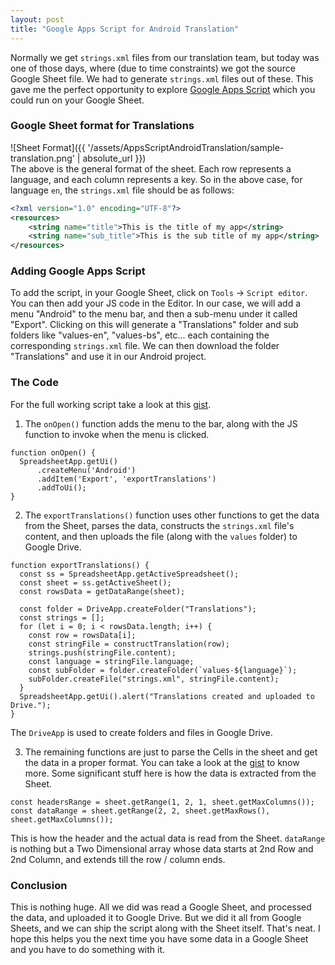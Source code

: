 ```yaml
---
layout: post
title: "Google Apps Script for Android Translation"
---
```


Normally we get `strings.xml` files from our translation team, but today was one of those days, where (due to time
constraints) we got the source Google Sheet file. We had to generate `strings.xml` files out of these. This gave me
the perfect opportunity to explore [Google Apps Script](https://developers.google.com/apps-script) which you could run
on your Google Sheet.

### Google Sheet format for Translations
![Sheet Format]({{ '/assets/AppsScriptAndroidTranslation/sample-translation.png' | absolute_url }})
<br>
The above is the general format of the sheet. Each row represents a language, and each column represents a key. So in the above
case, for language `en`, the `strings.xml` file should be as follows:

```xml
<?xml version="1.0" encoding="UTF-8"?>
<resources>
    <string name="title">This is the title of my app</string>
    <string name="sub_title">This is the sub title of my app</string>
</resources>
```

### Adding Google Apps Script
To add the script, in your Google Sheet, click on `Tools` -> `Script editor`. You can then add your JS code in the Editor. In our case, we will
add a menu "Android" to the menu bar, and then a sub-menu under it called "Export". Clicking on this will generate a "Translations"
folder and sub folders like "values-en", "values-bs", etc... each containing the corresponding `strings.xml` file. We can
then download the folder "Translations" and use it in our Android project.

### The Code
For the full working script take a look at this [gist](https://gist.github.com/thsaravana/51676f49a80cb23e2ff25e98b0aa6fd7).

1. The `onOpen()` function adds the menu to the bar, along with the JS function to invoke when the menu is clicked.

```
function onOpen() {
  SpreadsheetApp.getUi()
      .createMenu('Android')
      .addItem('Export', 'exportTranslations')
      .addToUi();
}
```

2. The `exportTranslations()` function uses other functions to get the data from the Sheet, parses the data, constructs
the `strings.xml` file's content, and then uploads the file (along with the `values` folder) to Google Drive.

```
function exportTranslations() {
  const ss = SpreadsheetApp.getActiveSpreadsheet();
  const sheet = ss.getActiveSheet();
  const rowsData = getDataRange(sheet);

  const folder = DriveApp.createFolder("Translations");
  const strings = [];
  for (let i = 0; i < rowsData.length; i++) {
    const row = rowsData[i];
    const stringFile = constructTranslation(row);
    strings.push(stringFile.content);
    const language = stringFile.language;
    const subFolder = folder.createFolder(`values-${language}`);
    subFolder.createFile("strings.xml", stringFile.content);
  }
  SpreadsheetApp.getUi().alert("Translations created and uploaded to Drive.");
}
```

The `DriveApp` is used to create folders and files in Google Drive.

3. The remaining functions are just to parse the Cells in the sheet and get the data in a proper format. You can take a look
at the [gist](https://gist.github.com/thsaravana/51676f49a80cb23e2ff25e98b0aa6fd7) to know more. Some significant stuff here
is how the data is extracted from the Sheet.

``` 
const headersRange = sheet.getRange(1, 2, 1, sheet.getMaxColumns());
const dataRange = sheet.getRange(2, 2, sheet.getMaxRows(), sheet.getMaxColumns());
```

This is how the header and the actual data is read from the Sheet. `dataRange` is nothing but a Two Dimensional array whose
data starts at 2nd Row and 2nd Column, and extends till the row / column ends.

### Conclusion
This is nothing huge. All we did was read a Google Sheet, and processed the data, and uploaded it to Google Drive. But we
did it all from Google Sheets, and we can ship the script along with the Sheet itself. That's neat. I hope this helps you 
the next time you have some data in a Google Sheet and you have to do something with it.